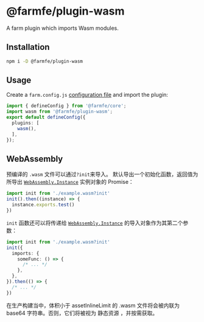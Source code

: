 # @farmfe/plugin-wasm

A farm plugin which imports Wasm modules.

## Installation

```bash
npm i -D @farmfe/plugin-wasm
```

## Usage

Create a `farm.config.js` [configuration file](https://www.farmfe.org/docs/config/configuring-farm) and import the plugin:

```ts
import { defineConfig } from '@farmfe/core';
import wasm from '@farmfe/plugin-wasm';
export default defineConfig({
  plugins: [
    wasm(),
  ],
});
```

## WebAssembly

预编译的 `.wasm` 文件可以通过`?init`来导入。 默认导出一个初始化函数，返回值为所导出 [`WebAssembly.Instance`](https://developer.mozilla.org/en-US/docs/Web/JavaScript/Reference/Global_Objects/WebAssembly/Instance) 实例对象的 Promise：

```ts
import init from './example.wasm?init'
init().then((instance) => {
  instance.exports.test()
})
```

`init` 函数还可以将传递给 [`WebAssembly.Instance`](https://developer.mozilla.org/en-US/docs/Web/JavaScript/Reference/Global_Objects/WebAssembly/Instance) 的导入对象作为其第二个参数：

```ts
import init from './example.wasm?init'
init({
  imports: {
    someFunc: () => {
      /* ... */
    },
  },
}).then(() => {
  /* ... */
})
```

在生产构建当中，体积小于 assetInlineLimit 的 .wasm 文件将会被内联为 base64 字符串。否则，它们将被视为 静态资源 ，并按需获取。
